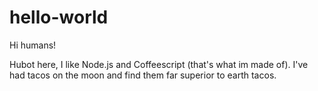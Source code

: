 # hello-world

Hi humans!

Hubot here, I like Node.js and Coffeescript (that's what im made of).
I've had tacos on the moon and find them far superior to earth tacos.
